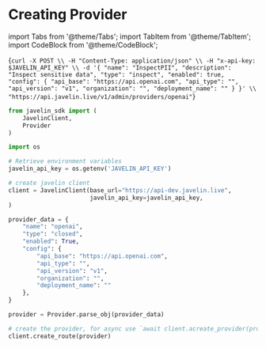 # Creating Provider

import Tabs from '@theme/Tabs';
import TabItem from '@theme/TabItem';
import CodeBlock from '@theme/CodeBlock';

<Tabs>
<TabItem value="shell" label="curl">

<CodeBlock
  language="python">
  {`curl -X POST \\
  -H "Content-Type: application/json" \\
  -H "x-api-key: $JAVELIN_API_KEY" \\
  -d '{
        "name": "InspectPII",
        "description": "Inspect sensitive data",
        "type": "inspect",
        "enabled": true,
        "config": {
            "api_base": "https://api.openai.com",
            "api_type": "",
            "api_version": "v1",
            "organization": "",
            "deployment_name": ""
        }
  }' \\
  "https://api.javelin.live/v1/admin/providers/openai"`}
</CodeBlock>


</TabItem>

<TabItem value="py" label="In Python:">

```py
from javelin_sdk import (
    JavelinClient,
    Provider
)

import os

# Retrieve environment variables
javelin_api_key = os.getenv('JAVELIN_API_KEY')

# create javelin client
client = JavelinClient(base_url="https://api-dev.javelin.live",
                       javelin_api_key=javelin_api_key,
)

provider_data = {
    "name": "openai",
    "type": "closed",
    "enabled": True,
    "config": {
        "api_base": "https://api.openai.com",
        "api_type": "",
        "api_version": "v1",
        "organization": "",
        "deployment_name": ""
    },
}

provider = Provider.parse_obj(provider_data)

# create the provider, for async use `await client.acreate_provider(provider)`
client.create_route(provider)


```

</TabItem>

</Tabs>
